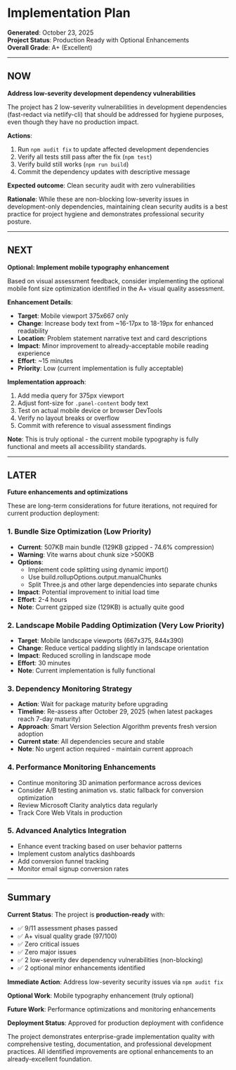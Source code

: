 # Implementation Plan

**Generated**: October 23, 2025  
**Project Status**: Production Ready with Optional Enhancements  
**Overall Grade**: A+ (Excellent)

---

## NOW

**Address low-severity development dependency vulnerabilities**

The project has 2 low-severity vulnerabilities in development dependencies (fast-redact via netlify-cli) that should be addressed for hygiene purposes, even though they have no production impact.

**Actions**:
1. Run `npm audit fix` to update affected development dependencies
2. Verify all tests still pass after the fix (`npm test`)
3. Verify build still works (`npm run build`)
4. Commit the dependency updates with descriptive message

**Expected outcome**: Clean security audit with zero vulnerabilities

**Rationale**: While these are non-blocking low-severity issues in development-only dependencies, maintaining clean security audits is a best practice for project hygiene and demonstrates professional security posture.

---

## NEXT

**Optional: Implement mobile typography enhancement**

Based on visual assessment feedback, consider implementing the optional mobile font size optimization identified in the A+ visual quality assessment.

**Enhancement Details**:
- **Target**: Mobile viewport 375x667 only
- **Change**: Increase body text from ~16-17px to 18-19px for enhanced readability
- **Location**: Problem statement narrative text and card descriptions
- **Impact**: Minor improvement to already-acceptable mobile reading experience
- **Effort**: ~15 minutes
- **Priority**: Low (current implementation is fully acceptable)

**Implementation approach**:
1. Add media query for 375px viewport
2. Adjust font-size for `.panel-content` body text
3. Test on actual mobile device or browser DevTools
4. Verify no layout breaks or overflow
5. Commit with reference to visual assessment findings

**Note**: This is truly optional - the current mobile typography is fully functional and meets all accessibility standards.

---

## LATER

**Future enhancements and optimizations**

These are long-term considerations for future iterations, not required for current production deployment:

### 1. Bundle Size Optimization (Low Priority)
- **Current**: 507KB main bundle (129KB gzipped - 74.6% compression)
- **Warning**: Vite warns about chunk size >500KB
- **Options**:
  - Implement code splitting using dynamic import()
  - Use build.rollupOptions.output.manualChunks
  - Split Three.js and other large dependencies into separate chunks
- **Impact**: Potential improvement to initial load time
- **Effort**: 2-4 hours
- **Note**: Current gzipped size (129KB) is actually quite good

### 2. Landscape Mobile Padding Optimization (Very Low Priority)
- **Target**: Mobile landscape viewports (667x375, 844x390)
- **Change**: Reduce vertical padding slightly in landscape orientation
- **Impact**: Reduced scrolling in landscape mode
- **Effort**: 30 minutes
- **Note**: Current implementation is fully functional

### 3. Dependency Monitoring Strategy
- **Action**: Wait for package maturity before upgrading
- **Timeline**: Re-assess after October 29, 2025 (when latest packages reach 7-day maturity)
- **Approach**: Smart Version Selection Algorithm prevents fresh version adoption
- **Current state**: All dependencies secure and stable
- **Note**: No urgent action required - maintain current approach

### 4. Performance Monitoring Enhancements
- Continue monitoring 3D animation performance across devices
- Consider A/B testing animation vs. static fallback for conversion optimization
- Review Microsoft Clarity analytics data regularly
- Track Core Web Vitals in production

### 5. Advanced Analytics Integration
- Enhance event tracking based on user behavior patterns
- Implement custom analytics dashboards
- Add conversion funnel tracking
- Monitor email signup conversion rates

---

## Summary

**Current Status**: The project is **production-ready** with:
- ✅ 9/11 assessment phases passed
- ✅ A+ visual quality grade (97/100)
- ✅ Zero critical issues
- ✅ Zero major issues  
- ✅ 2 low-severity dev dependency vulnerabilities (non-blocking)
- ✅ 2 optional minor enhancements identified

**Immediate Action**: Address low-severity security issues via `npm audit fix`

**Optional Work**: Mobile typography enhancement (truly optional)

**Future Work**: Performance optimizations and monitoring enhancements

**Deployment Status**: Approved for production deployment with confidence

The project demonstrates enterprise-grade implementation quality with comprehensive testing, documentation, and professional development practices. All identified improvements are optional enhancements to an already-excellent foundation.
